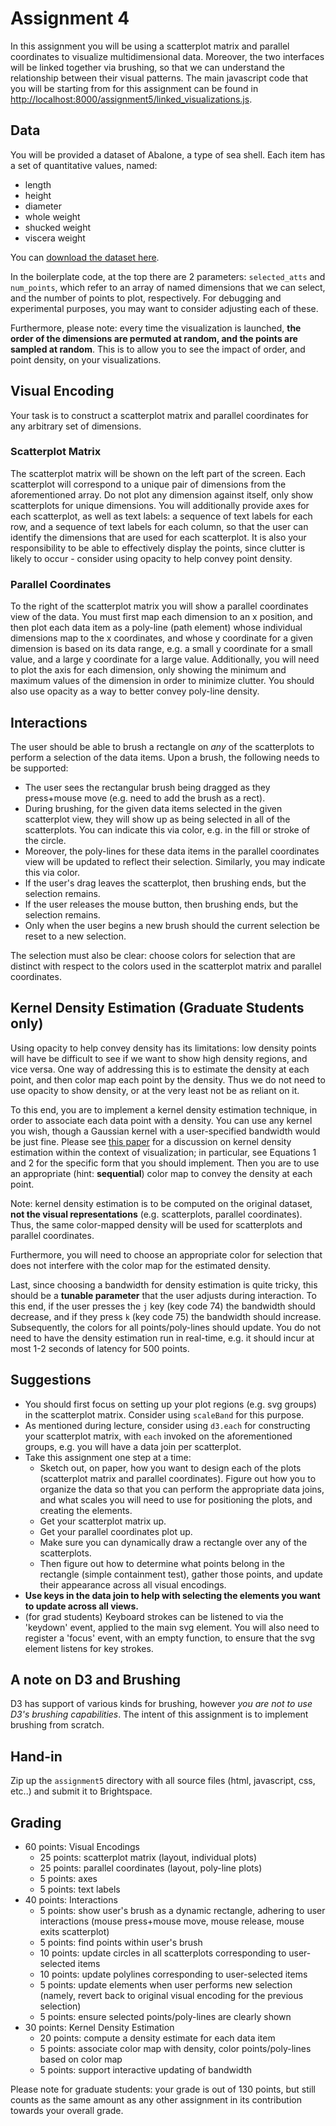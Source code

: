 # Assignment 4

In this assignment you will be using a scatterplot matrix and parallel coordinates to visualize multidimensional data. Moreover, the two interfaces will be linked together via brushing, so that we can understand the relationship between their visual patterns. The main javascript code that you will be starting from for this assignment can be found in [http://localhost:8000/assignment5/linked_visualizations.js](http://localhost:8000/assignment5/linked_visualizations.js).

## Data

You will be provided a dataset of Abalone, a type of sea shell. Each item has a set of quantitative values, named:

* length
* height
* diameter
* whole weight
* shucked weight
* viscera weight

You can [download the dataset here](box).

In the boilerplate code, at the top there are 2 parameters: `selected_atts` and `num_points`, which refer to an array of named dimensions that we can select, and the number of points to plot, respectively. For debugging and experimental purposes, you may want to consider adjusting each of these.

Furthermore, please note: every time the visualization is launched, **the order of the dimensions are permuted at random, and the points are sampled at random**. This is to allow you to see the impact of order, and point density, on your visualizations.

## Visual Encoding

Your task is to construct a scatterplot matrix and parallel coordinates for any arbitrary set of dimensions.

### Scatterplot Matrix

The scatterplot matrix will be shown on the left part of the screen. Each scatterplot will correspond to a unique pair of dimensions from the aforementioned array. Do not plot any dimension against itself, only show scatterplots for unique dimensions. You will additionally provide axes for each scatterplot, as well as text labels: a sequence of text labels for each row, and a sequence of text labels for each column, so that the user can identify the dimensions that are used for each scatterplot. It is also your responsibility to be able to effectively display the points, since clutter is likely to occur - consider using opacity to help convey point density.

### Parallel Coordinates

To the right of the scatterplot matrix you will show a parallel coordinates view of the data. You must first map each dimension to an x position, and then plot each data item as a poly-line (path element) whose individual dimensions map to the x coordinates, and whose y coordinate for a given dimension is based on its data range, e.g. a small y coordinate for a small value, and a large y coordinate for a large value. Additionally, you will need to plot the axis for each dimension, only showing the minimum and maximum values of the dimension in order to minimize clutter. You should also use opacity as a way to better convey poly-line density.

## Interactions

The user should be able to brush a rectangle on _any_ of the scatterplots to perform a selection of the data items. Upon a brush, the following needs to be supported:

* The user sees the rectangular brush being dragged as they press+mouse move (e.g. need to add the brush as a rect).
* During brushing, for the given data items selected in the given scatterplot view, they will show up as being selected in all of the scatterplots. You can indicate this via color, e.g. in the fill or stroke of the circle.
* Moreover, the poly-lines for these data items in the parallel coordinates view will be updated to reflect their selection. Similarly, you may indicate this via color.
* If the user's drag leaves the scatterplot, then brushing ends, but the selection remains.
* If the user releases the mouse button, then brushing ends, but the selection remains.
* Only when the user begins a new brush should the current selection be reset to a new selection.

The selection must also be clear: choose colors for selection that are distinct with respect to the colors used in the scatterplot matrix and parallel coordinates.

## Kernel Density Estimation (Graduate Students only)

Using opacity to help convey density has its limitations: low density points will have be difficult to see if we want to show high density regions, and vice versa. One way of addressing this is to estimate the density at each point, and then color map each point by the density. Thus we do not need to use opacity to show density, or at the very least not be as reliant on it.

To this end, you are to implement a kernel density estimation technique, in order to associate each data point with a density. You can use any kernel you wish, though a Gaussian kernel with a user-specified bandwidth would be just fine. Please see [this paper](http://www.ii.uib.no/vis_old/publications/pdfs/lampe11kde.pdf) for a discussion on kernel density estimation within the context of visualization; in particular, see Equations 1 and 2 for the specific form that you should implement. Then you are to use an appropriate (hint: **sequential**) color map to convey the density at each point.

Note: kernel density estimation is to be computed on the original dataset, **not the visual representations** (e.g. scatterplots, parallel coordinates). Thus, the same color-mapped density will be used for scatterplots and parallel coordinates.

Furthermore, you will need to choose an appropriate color for selection that does not interfere with the color map for the estimated density.

Last, since choosing a bandwidth for density estimation is quite tricky, this should be a **tunable parameter** that the user adjusts during interaction. To this end, if the user presses the `j` key (key code 74) the bandwidth should decrease, and if they press `k` (key code 75) the bandwidth should increase. Subsequently, the colors for all points/poly-lines should update. You do not need to have the density estimation run in real-time, e.g. it should incur at most 1-2 seconds of latency for 500 points.

## Suggestions

* You should first focus on setting up your plot regions (e.g. svg groups) in the scatterplot matrix. Consider using `scaleBand` for this purpose.
* As mentioned during lecture, consider using `d3.each` for constructing your scatterplot matrix, with `each` invoked on the aforementioned groups, e.g. you will have a data join per scatterplot.
* Take this assignment one step at a time:
	* Sketch out, on paper, how you want to design each of the plots (scatterplot matrix and parallel coordinates). Figure out how you to organize the data so that you can perform the appropriate data joins, and what scales you will need to use for positioning the plots, and creating the elements.
	* Get your scatterplot matrix up.
	* Get your parallel coordinates plot up.
	* Make sure you can dynamically draw a rectangle over any of the scatterplots.
	* Then figure out how to determine what points belong in the rectangle (simple containment test), gather those points, and update their appearance across all visual encodings.
* **Use keys in the data join to help with selecting the elements you want to update across all views.**
* (for grad students) Keyboard strokes can be listened to via the 'keydown' event, applied to the main svg element. You will also need to register a 'focus' event, with an empty function, to ensure that the svg element listens for key strokes.

## A note on D3 and Brushing

D3 has support of various kinds for brushing, however _you are not to use D3's brushing capabilities_. The intent of this assignment is to implement brushing from scratch.

## Hand-in

Zip up the `assignment5` directory with all source files (html, javascript, css, etc..) and submit it to Brightspace.

## Grading

* 60 points: Visual Encodings
	* 25 points: scatterplot matrix (layout, individual plots)
	* 25 points: parallel coordinates (layout, poly-line plots)
	* 5 points: axes
	* 5 points: text labels
* 40 points: Interactions
	* 5 points: show user's brush as a dynamic rectangle, adhering to user interactions (mouse press+mouse move, mouse release, mouse exits scatterplot)
	* 5 points: find points within user's brush
	* 10 points: update circles in all scatterplots corresponding to user-selected items
	* 10 points: update polylines corresponding to user-selected items
	* 5 points: update elements when user performs new selection (namely, revert back to original visual encoding for the previous selection)
	* 5 points: ensure selected points/poly-lines are clearly shown
* 30 points: Kernel Density Estimation
	* 20 points: compute a density estimate for each data item
	* 5 points: associate color map with density, color points/poly-lines based on color map
	* 5 points: support interactive updating of bandwidth

Please note for graduate students: your grade is out of 130 points, but still counts as the same amount as any other assignment in its contribution towards your overall grade.
